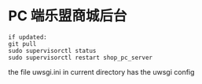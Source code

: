 # PC 端乐盟商城后台
```
if updated:
git pull
sudo supervisorctl status
sudo supervisorctl restart shop_pc_server
```

the file uwsgi.ini in current directory has the uwsgi config
